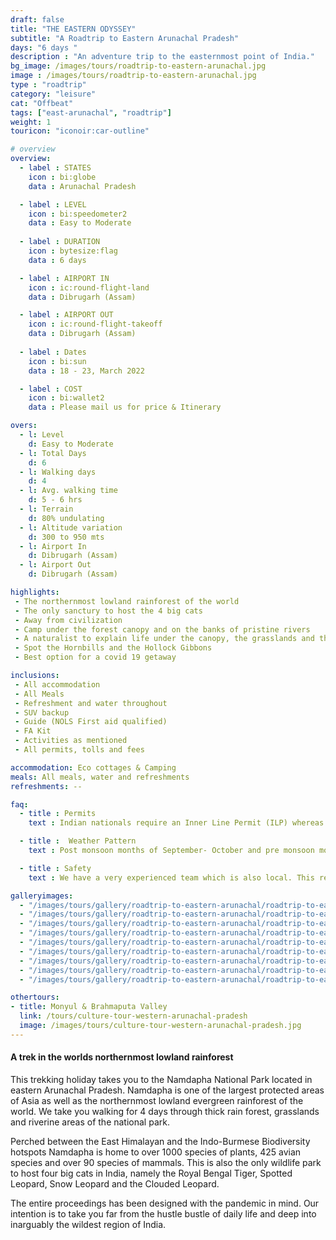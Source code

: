 ```yaml
---
draft: false
title: "THE EASTERN ODYSSEY"
subtitle: "A Roadtrip to Eastern Arunachal Pradesh"
days: "6 days "
description : "An adventure trip to the easternmost point of India."
bg_image: /images/tours/roadtrip-to-eastern-arunachal.jpg
image : /images/tours/roadtrip-to-eastern-arunachal.jpg
type : "roadtrip"
category: "leisure"
cat: "Offbeat"
tags: ["east-arunachal", "roadtrip"]
weight: 1 
touricon: "iconoir:car-outline"

# overview
overview:
  - label : STATES
    icon : bi:globe
    data : Arunachal Pradesh 

  - label : LEVEL
    icon : bi:speedometer2
    data : Easy to Moderate
    
  - label : DURATION
    icon : bytesize:flag
    data : 6 days

  - label : AIRPORT IN
    icon : ic:round-flight-land
    data : Dibrugarh (Assam)

  - label : AIRPORT OUT
    icon : ic:round-flight-takeoff
    data : Dibrugarh (Assam)
    
  - label : Dates
    icon : bi:sun
    data : 18 - 23, March 2022

  - label : COST
    icon : bi:wallet2
    data : Please mail us for price & Itinerary

overs:
  - l: Level 
    d: Easy to Moderate
  - l: Total Days 
    d: 6
  - l: Walking days 
    d: 4
  - l: Avg. walking time 
    d: 5 - 6 hrs
  - l: Terrain 
    d: 80% undulating
  - l: Altitude variation 
    d: 300 to 950 mts
  - l: Airport In 
    d: Dibrugarh (Assam)
  - l: Airport Out 
    d: Dibrugarh (Assam) 

highlights:
 - The northernmost lowland rainforest of the world
 - The only sanctury to host the 4 big cats
 - Away from civilization
 - Camp under the forest canopy and on the banks of pristine rivers
 - A naturalist to explain life under the canopy, the grasslands and the riverine areas
 - Spot the Hornbills and the Hollock Gibbons
 - Best option for a covid 19 getaway

inclusions:
 - All accommodation
 - All Meals
 - Refreshment and water throughout
 - SUV backup 
 - Guide (NOLS First aid qualified)
 - FA Kit
 - Activities as mentioned
 - All permits, tolls and fees

accommodation: Eco cottages & Camping
meals: All meals, water and refreshments
refreshments: -- 

faq:
  - title : Permits
    text : Indian nationals require an Inner Line Permit (ILP) whereas foreign nationals require a Restricted Area Permit (RAP / PAP). These have a govt. charge attached to them. Rest assured we take care of the arrangements.

  - title :  Weather Pattern
    text : Post monsoon months of September- October and pre monsoon months of March-April are very pleasant with blue skies and a fair days. Peak winters are from November to February with the mercury coming down below 15 C in the nights, where as the days are quite pleasant.

  - title : Safety
    text : We have a very experienced team which is also local. This reflects in the overall safety of our tours. Rest assured your guides know where extra attention is required and when. All our routes are well known to us, we know where the nearest medical facilities are, we know whom to contact if in case of an emergency, we know all the alternate routes in case of road blockages. We have CASEVAC protocols in place to streamline the process in case of emergencies. You can rest easy knowing that in the outdoors in general and this region in particular you are in safe hands with us.

galleryimages:
  - "/images/tours/gallery/roadtrip-to-eastern-arunachal/roadtrip-to-eastern-arunachal1.jpg"
  - "/images/tours/gallery/roadtrip-to-eastern-arunachal/roadtrip-to-eastern-arunachal2.jpg"
  - "/images/tours/gallery/roadtrip-to-eastern-arunachal/roadtrip-to-eastern-arunachal3.jpg"
  - "/images/tours/gallery/roadtrip-to-eastern-arunachal/roadtrip-to-eastern-arunachal4.jpg"
  - "/images/tours/gallery/roadtrip-to-eastern-arunachal/roadtrip-to-eastern-arunachal5.jpg"
  - "/images/tours/gallery/roadtrip-to-eastern-arunachal/roadtrip-to-eastern-arunachal6.jpg"
  - "/images/tours/gallery/roadtrip-to-eastern-arunachal/roadtrip-to-eastern-arunachal7.jpg"
  - "/images/tours/gallery/roadtrip-to-eastern-arunachal/roadtrip-to-eastern-arunachal8.jpg"
  - "/images/tours/gallery/roadtrip-to-eastern-arunachal/roadtrip-to-eastern-arunachal9.jpg"

othertours:
- title: Monyul & Brahmaputa Valley 
  link: /tours/culture-tour-western-arunachal-pradesh
  image: /images/tours/culture-tour-western-arunachal-pradesh.jpg  
---
```

#### A trek in the worlds northernmost lowland rainforest

This trekking holiday takes you to the Namdapha National Park located in eastern Arunachal Pradesh. Namdapha is one of the largest protected areas of Asia as well as the northernmost lowland evergreen rainforest of the world. We take you walking for 4 days through thick rain forest, grasslands and riverine areas of the national park.

Perched between the East Himalayan and the Indo-Burmese Biodiversity hotspots Namdapha is home to over 1000 species of plants, 425 avian species and over 90 species of mammals. This is also the only wildlife park to host four big cats in India, namely the Royal Bengal Tiger, Spotted Leopard, Snow Leopard and the Clouded Leopard.

The entire proceedings has been designed with the pandemic in mind. Our intention is to take you far from the hustle bustle of daily life and deep into inarguably the wildest region of India.